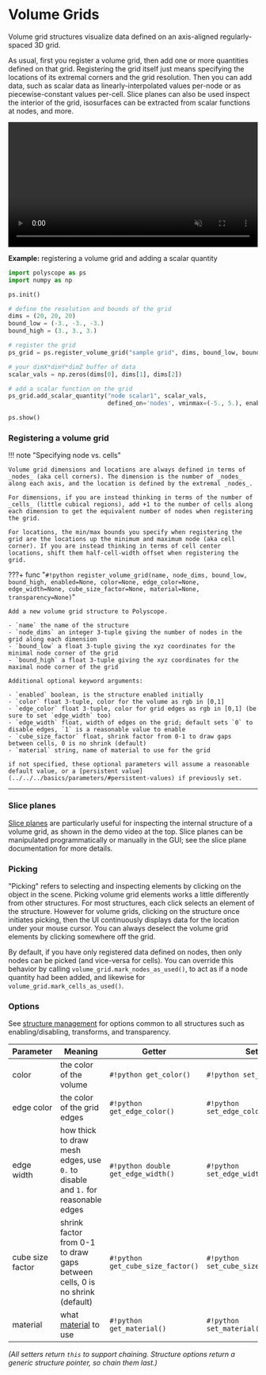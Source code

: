 # Volume Grids

Volume grid structures visualize data defined on an axis-aligned regularly-spaced 3D grid. 

As usual, first you register a volume grid, then add one or more quantities defined on that grid. Registering the grid itself just means specifying the locations of its extremal corners and the grid resolution. Then you can add data, such as scalar data as linearly-interpolated values per-node or as piecewise-constant values per-cell. Slice planes can also be used inspect the interior of the grid, isosurfaces can be extracted from scalar functions at nodes, and more. 

<video width=100% autoplay muted loop>
  <source src="[[url.prefix]]/media/movies/volume_grid_demo_compress.mp4" type="video/mp4">
  Your browser does not support the video tag.
</video>

**Example:** registering a volume grid and adding a scalar quantity
```python
import polyscope as ps
import numpy as np

ps.init()

# define the resolution and bounds of the grid
dims = (20, 20, 20)
bound_low = (-3., -3., -3.)
bound_high = (3., 3., 3.)

# register the grid
ps_grid = ps.register_volume_grid("sample grid", dims, bound_low, bound_high)

# your dimX*dimY*dimZ buffer of data
scalar_vals = np.zeros(dims[0], dims[1], dims[2]) 

# add a scalar function on the grid
ps_grid.add_scalar_quantity("node scalar1", scalar_vals, 
                            defined_on='nodes', vminmax=(-5., 5.), enabled=True)

ps.show()
```

### Registering a volume grid

!!! note "Specifying node vs. cells"

    Volume grid dimensions and locations are always defined in terms of _nodes_ (aka cell corners). The dimension is the number of _nodes_ along each axis, and the location is defined by the extremal _nodes_.

    For dimensions, if you are instead thinking in terms of the number of _cells_ (little cubical regions), add +1 to the number of cells along each dimension to get the equivalent number of nodes when registering the grid.

    For locations, the min/max bounds you specify when registering the grid are the locations up the minimum and maximum node (aka cell corner). If you are instead thinking in terms of cell center locations, shift them half-cell-width offset when registering the grid.


???+ func "`#!python register_volume_grid(name, node_dims, bound_low, bound_high, enabled=None, color=None, edge_color=None, edge_width=None, cube_size_factor=None, material=None, transparency=None)`"

    Add a new volume grid structure to Polyscope.

    - `name` the name of the structure
    - `node_dims` an integer 3-tuple giving the number of nodes in the grid along each dimension
    - `bound_low` a float 3-tuple giving the xyz coordinates for the minimal node corner of the grid
    - `bound_high` a float 3-tuple giving the xyz coordinates for the maximal node corner of the grid
    
    Additional optional keyword arguments:

    - `enabled` boolean, is the structure enabled initially
    - `color` float 3-tuple, color for the volume as rgb in [0,1]
    - `edge_color` float 3-tuple, color for grid edges as rgb in [0,1] (be sure to set `edge_width` too)
    - `edge_width` float, width of edges on the grid; default sets `0` to disable edges, `1` is a reasonable value to enable
    - `cube_size_factor` float, shrink factor from 0-1 to draw gaps between cells, 0 is no shrink (default)
    - `material` string, name of material to use for the grid

    if not specified, these optional parameters will assume a reasonable default value, or a [persistent value](../../../basics/parameters/#persistent-values) if previously set.


---

### Slice planes

[Slice planes]([[url.prefix]]/features/slice_planes) are particularly useful for inspecting the internal structure of a volume grid, as shown in the demo video at the top. Slice planes can be manipulated programmatically or manually in the GUI; see the slice plane documentation for more details.

### Picking

"Picking" refers to selecting and inspecting elements by clicking on the object in the scene. Picking volume grid elements works a little differently from other structures. For most structures, each click selects an element of the structure. However for volume grids, clicking on the structure once initiates picking, then the UI continuously displays data for the location under your mouse cursor. You can always deselect the volume grid elements by clicking somewhere off the grid.

By default, if you have only registered data defined on nodes, then only nodes can be picked (and vice-versa for cells). You can override this behavior by calling `volume_grid.mark_nodes_as_used()`, to act as if a node quantity had been added, and likewise for `volume_grid.mark_cells_as_used()`.

### Options

See [structure management]([[url.prefix]]/structures/structure_management/#structure-options) for options common to all structures such as enabling/disabling, transforms, and transparency.

**Parameter** | **Meaning** | **Getter** | **Setter** | **Persistent?**
--- | --- | --- | --- | ---
color | the color of the volume | `#!python get_color()` | `#!python set_color(val)` | [yes]([[url.prefix]]/basics/parameters/#persistent-values)
edge color | the color of the grid edges | `#!python get_edge_color()` | `#!python set_edge_color(val)` | [yes]([[url.prefix]]/basics/parameters/#persistent-values)
edge width | how thick to draw mesh edges, use `0.` to disable and `1.` for reasonable edges | `#!python double get_edge_width()` | `#!python set_edge_width(val)` | [yes]([[url.prefix]]/basics/parameters/#persistent-values)
cube size factor | shrink factor from 0-1 to draw gaps between cells, 0 is no shrink (default) | `#!python get_cube_size_factor()` | `#!python set_cube_size_factor(val)` | [yes]([[url.prefix]]/basics/parameters/#persistent-values)
material | what [material]([[url.prefix]]/features/materials) to use | `#!python get_material()` | `#!python set_material(name)` | [yes]([[url.prefix]]/basics/parameters/#persistent-values) |

_(All setters return `this` to support chaining. Structure options return a generic structure pointer, so chain them last.)_
